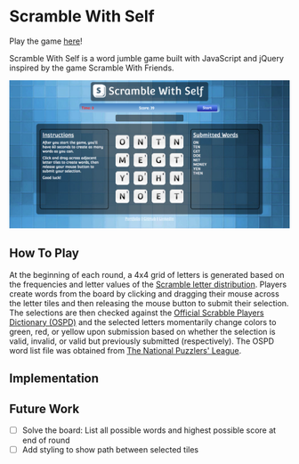 # Scramble With Self

Play the game [here][scramble-with-self]!

[scramble-with-self]: http://www.tamjeffrey.com/scramble-with-self

Scramble With Self is a word jumble game built with JavaScript and jQuery inspired by the game Scramble With Friends.

![game](./screenshots/board.png)

## How To Play

At the beginning of each round, a 4x4 grid of letters is generated based on the frequencies and letter values of the [Scramble letter distribution][scramble-letter-dist]. Players create words from the board by clicking and dragging their mouse across the letter tiles and then releasing the mouse button to submit their selection. The selections are then checked against the [Official Scrabble Players Dictionary (OSPD)][ospd] and the selected letters momentarily change colors to green, red, or yellow upon submission based on whether the selection is valid, invalid, or valid but previously submitted (respectively). The OSPD word list file was obtained from [The National Puzzlers' League][ospd-word-list].

[scramble-letter-dist]: https://en.wikipedia.org/wiki/Scrabble_letter_distributions
[ospd]: https://en.wikipedia.org/wiki/Official_Scrabble_Players_Dictionary
[ospd-word-list]: http://www.puzzlers.org/dokuwiki/doku.php?id=solving%3awordlists%3aabout%3astart

## Implementation

## Future Work
- [ ] Solve the board: List all possible words and highest possible score at end of round
- [ ] Add styling to show path between selected tiles
